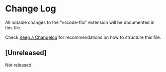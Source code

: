 # Change Log

All notable changes to the "vscode-flix" extension will be documented in this file.

Check [Keep a Changelog](http://keepachangelog.com/) for recommendations on how to structure this file.

## [Unreleased]

Not released.
